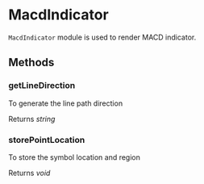 # MacdIndicator

`MacdIndicator` module is used to render MACD indicator.

## Methods

### getLineDirection

To generate the line path direction

Returns *string*

### storePointLocation

To store the symbol location and region

Returns *void*
